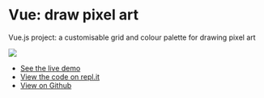 # Vue: draw pixel art

Vue.js project: a customisable grid and colour palette for drawing pixel art

![](https://github.com/rolandjlevy/vue-pixel-grid-draw/blob/master/images/pixel-grid-draw.gif)

+ [See the live demo](https://vue-pixel-grid-draw.rjlevy.repl.co/?target=_blank)
+ [View the code on repl.it](https://repl.it/@rjlevy/vue-pixel-grid-draw/?target=_blank)
+ [View on Github](https://github.com/rolandjlevy/vue-pixel-grid-draw/?target=_blank)

